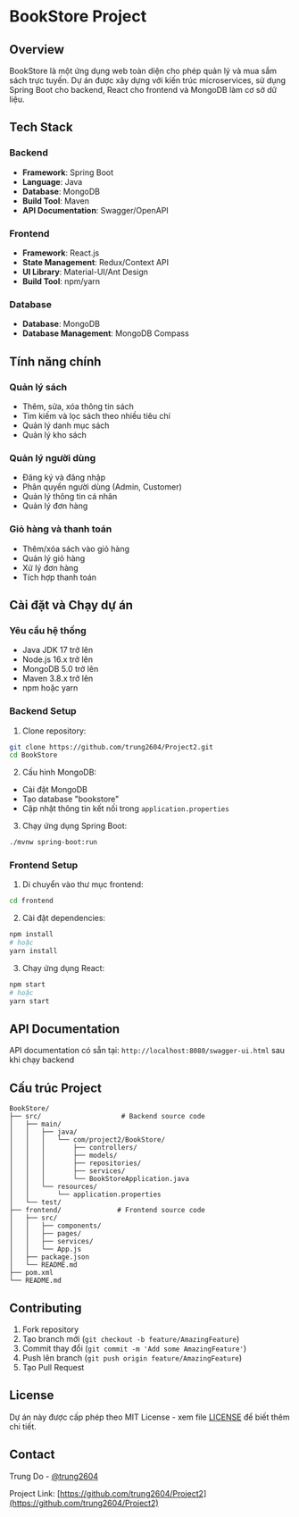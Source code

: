 # BookStore Project

## Overview
BookStore là một ứng dụng web toàn diện cho phép quản lý và mua sắm sách trực tuyến. Dự án được xây dựng với kiến trúc microservices, sử dụng Spring Boot cho backend, React cho frontend và MongoDB làm cơ sở dữ liệu.

## Tech Stack

### Backend
- **Framework**: Spring Boot
- **Language**: Java
- **Database**: MongoDB
- **Build Tool**: Maven
- **API Documentation**: Swagger/OpenAPI

### Frontend
- **Framework**: React.js
- **State Management**: Redux/Context API
- **UI Library**: Material-UI/Ant Design
- **Build Tool**: npm/yarn

### Database
- **Database**: MongoDB
- **Database Management**: MongoDB Compass

## Tính năng chính

### Quản lý sách
- Thêm, sửa, xóa thông tin sách
- Tìm kiếm và lọc sách theo nhiều tiêu chí
- Quản lý danh mục sách
- Quản lý kho sách

### Quản lý người dùng
- Đăng ký và đăng nhập
- Phân quyền người dùng (Admin, Customer)
- Quản lý thông tin cá nhân
- Quản lý đơn hàng

### Giỏ hàng và thanh toán
- Thêm/xóa sách vào giỏ hàng
- Quản lý giỏ hàng
- Xử lý đơn hàng
- Tích hợp thanh toán

## Cài đặt và Chạy dự án

### Yêu cầu hệ thống
- Java JDK 17 trở lên
- Node.js 16.x trở lên
- MongoDB 5.0 trở lên
- Maven 3.8.x trở lên
- npm hoặc yarn

### Backend Setup
1. Clone repository:
```bash
git clone https://github.com/trung2604/Project2.git
cd BookStore
```

2. Cấu hình MongoDB:
- Cài đặt MongoDB
- Tạo database "bookstore"
- Cập nhật thông tin kết nối trong `application.properties`

3. Chạy ứng dụng Spring Boot:
```bash
./mvnw spring-boot:run
```

### Frontend Setup
1. Di chuyển vào thư mục frontend:
```bash
cd frontend
```

2. Cài đặt dependencies:
```bash
npm install
# hoặc
yarn install
```

3. Chạy ứng dụng React:
```bash
npm start
# hoặc
yarn start
```

## API Documentation
API documentation có sẵn tại: `http://localhost:8080/swagger-ui.html` sau khi chạy backend

## Cấu trúc Project

```
BookStore/
├── src/                    # Backend source code
│   ├── main/
│   │   ├── java/
│   │   │   └── com/project2/BookStore/
│   │   │       ├── controllers/
│   │   │       ├── models/
│   │   │       ├── repositories/
│   │   │       ├── services/
│   │   │       └── BookStoreApplication.java
│   │   └── resources/
│   │       └── application.properties
│   └── test/
├── frontend/              # Frontend source code
│   ├── src/
│   │   ├── components/
│   │   ├── pages/
│   │   ├── services/
│   │   └── App.js
│   ├── package.json
│   └── README.md
├── pom.xml
└── README.md
```

## Contributing
1. Fork repository
2. Tạo branch mới (`git checkout -b feature/AmazingFeature`)
3. Commit thay đổi (`git commit -m 'Add some AmazingFeature'`)
4. Push lên branch (`git push origin feature/AmazingFeature`)
5. Tạo Pull Request

## License
Dự án này được cấp phép theo MIT License - xem file [LICENSE](LICENSE) để biết thêm chi tiết.

## Contact
Trung Do - [@trung2604](https://github.com/trung2604)

Project Link: [https://github.com/trung2604/Project2](https://github.com/trung2604/Project2) 